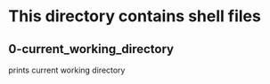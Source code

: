 # This directory contains shell files

## 0-current_working_directory

prints current working directory
